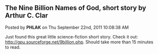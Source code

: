 ## The Nine Billion Names of God, short story by Arthur C. Clar
Posted by **PHLAK** on Thu September 22nd, 2011 10:08:38 AM

Just found this great little science-fiction short story.  Check it out:
<http://gpu.sourceforge.net/9billion.php>.  Should take more than 15 minutes to
read.
